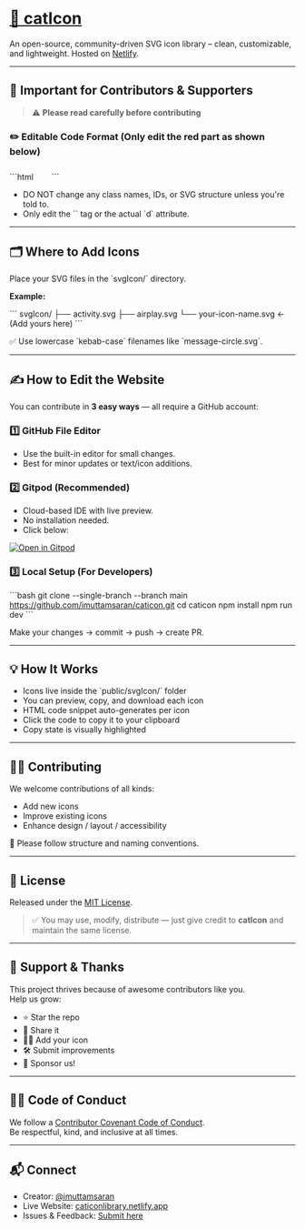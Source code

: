 # [🔗 catIcon](https://caticonlibrary.netlify.app/)

An open-source, community-driven SVG icon library – clean, customizable, and lightweight. Hosted on [Netlify](https://netlify.com).

---

## 🚨 Important for Contributors & Supporters

> ⚠️ **Please read carefully before contributing**

### ✏️ Editable Code Format (Only edit the red part as shown below)

\`\`\`html
<svg xmlns="http://www.w3.org/2000/svg" width="1.5rem" height="1.5rem" fill="currentColor" class="catIcon" viewBox="0 0 16 16">
  <path d="add path here" />
</svg>
\`\`\`


- DO NOT change any class names, IDs, or SVG structure unless you're told to.
- Only edit the \`<path>\` tag or the actual \`d\` attribute.

---

## 🗂 Where to Add Icons

Place your SVG files in the \`svgIcon/\` directory.

**Example:**

\`\`\`
svgIcon/
  ├── activity.svg
  ├── airplay.svg
  └── your-icon-name.svg ← (Add yours here)
\`\`\`

✅ Use lowercase \`kebab-case\` filenames like \`message-circle.svg\`.

---

## ✍️ How to Edit the Website

You can contribute in **3 easy ways** — all require a GitHub account:

### 1️⃣ GitHub File Editor  
- Use the built-in editor for small changes.
- Best for minor updates or text/icon additions.

### 2️⃣ Gitpod (Recommended)
- Cloud-based IDE with live preview.
- No installation needed.
- Click below:

[![Open in Gitpod](https://gitpod.io/button/open-in-gitpod.svg)](https://gitpod.io/#https://github.com/imuttamsaran/caticon)

### 3️⃣ Local Setup (For Developers)

\`\`\`bash
git clone --single-branch --branch main https://github.com/imuttamsaran/caticon.git
cd caticon
npm install
npm run dev
\`\`\`

Make your changes → commit → push → create PR.

---

## 💡 How It Works

- Icons live inside the \`public/svgIcon/\` folder
- You can preview, copy, and download each icon
- HTML code snippet auto-generates per icon
- Click the code to copy it to your clipboard
- Copy state is visually highlighted

---

## 👨‍💻 Contributing

We welcome contributions of all kinds:

- Add new icons
- Improve existing icons
- Enhance design / layout / accessibility

📖 Please follow structure and naming conventions.

---

## 🧾 License

Released under the [MIT License](https://github.com/imuttamsaran/caticon/blob/main/LICENSE).

> ✅ You may use, modify, distribute — just give credit to **catIcon** and maintain the same license.

---

## 🙌 Support & Thanks

This project thrives because of awesome contributors like you.  
Help us grow:

- ⭐ Star the repo  
- 💬 Share it  
- 🧑‍🎨 Add your icon  
- 🛠️ Submit improvements  
- 💝 Sponsor us!

---

## 👮‍♀️ Code of Conduct

We follow a [Contributor Covenant Code of Conduct](https://www.contributor-covenant.org/).  
Be respectful, kind, and inclusive at all times.

---

## 📬 Connect

- Creator: [@imuttamsaran](https://github.com/imuttamsaran)  
- Live Website: [caticonlibrary.netlify.app](https://caticonlibrary.netlify.app/)  
- Issues & Feedback: [Submit here](https://github.com/imuttamsaran/caticon/issues)
